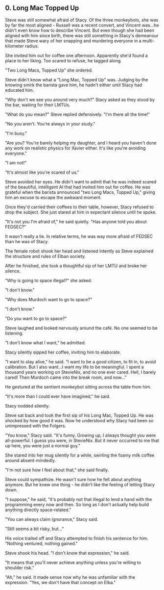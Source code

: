 ## 0. Long Mac Topped Up

Steve was still somewhat afraid of Stacy. Of the three monkeybots, she was by far the most aligned - Russell was a recent convert, and Vincent was...he didn't even know how to describe Vincent. But even though she had been aligned with him since birth, there was still something in Stacy's demeanour that made Steve wary of her snapping and murdering everyone in a multi-kilometer radius.

She invited him out for coffee one afternoon. Apparently she'd found a place to her liking. Too scared to refuse, he tagged along.

"Two Long Macs, Topped Up" she ordered.

Steve didn't know what a "Long Mac, Topped Up" was. Judging by the knowing smirk the barista gave him, he hadn't either until Stacy had educated him.

"Why don't we see you around very much?" Stacy asked as they stood by the bar, waiting for their LMTUs.

"What do you mean?" Steve replied defensively. "I'm there all the time!"

"No you aren't. You're always in your study."

"I'm busy."

"Are you? You're barely helping my daughter, and I heard you haven't done any work on realistic physics for Xavier either. It's like you're avoiding everyone."

"I am not!"

"It's almost like you're scared of us."

Steve avoided her eyes. He didn't want to admit that he was indeed scared of the beautiful, intelligent AI that had invited him out for coffee. He was grateful when the barista announced "two Long Macs, Topped Up," giving him an excuse to escape the awkward moment.

Once they'd carried their coffees to their table, however, Stacy refused to drop the subject. She just stared at him in expectant silence until he spoke.

"It's not you I'm afraid of," he said quietly. "Has anyone told you about FEDSEC?"

It wasn't really a lie. In relative terms, he was way more afraid of FEDSEC than he was of Stacy.

The female robot shook her head and listened intently as Steve explained the structure and rules of Elban society.

After he finished, she took a thoughtful sip of her LMTU and broke her silence.

"Why is going to space illegal?" she asked.

"I don't know."

"Why does Murdoch want to go to space?"

"I don't know."

"Do you want to go to space?"

Steve laughed and looked nervously around the café. No one seemed to be listening.

"I don't know what I want," he admitted.

Stacy silently sipped her coffee, inviting him to elaborate.

"I want to stay alive," he said. "I want to be a good citizen, to fit in, to avoid calibration. But I also want...I want my life to be meaningful. I spent a thousand years working on StevieNix, and no one ever cared. Hell, I barely cared! Then Murdoch came into the break room, and now..."

He gestured at the sentient monkeybot sitting across the table from him.

"It's more than I could ever have imagined," he said.

Stacy nodded silently.

Steve sat back and took the first sip of his Long Mac, Topped Up. He was shocked by how good it was. Now he understood why Stacy had been so unimpressed with the Folgers.

"You know," Stacy said. "It's funny. Growing up, I always thought you were all-powerful. I guess you were, in StevieNix. But it never occurred to me that up here, you were just a normal guy."

She stared into her mug silently for a while, swirling the foamy milk coffee around absent-mindedly.

"I'm not sure how I feel about that," she said finally.

Steve could sympathize. He wasn't sure how he felt about anything anymore. But he knew one thing - he didn't like the feeling of letting Stacy down.

"I suppose," he said, "it's probably not that illegal to lend a hand with the programming every now and then. So long as I don't actually help build anything directly space-related."

"You can always claim ignorance," Stacy said.

"Still seems a bit risky, but..."

His voice trailed off and Stacy attempted to finish his sentence for him. "Nothing ventured, nothing gained."

Steve shook his head. "I don't know that expression," he said.

"It means that you'll never achieve anything unless you're willing to shoulder risk."

"Ah," he said. It made sense now why he was unfamiliar with the expression. "Yes, we don't have that concept on Elba."
